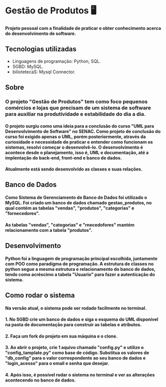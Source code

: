 # Gestão de Produtos 🖥️
#### Projeto pessoal com a finalidade de praticar e obter conhecimento acerca do desenvolvimento de software.

## Tecnologias utilizadas 
- Linguagens de programação: Python, SQL.
- SGBD: MySQL.
- biliotetecaS: Mysql Connector.

## Sobre
### O projeto "Gestão de Produtos" tem como foco pequenos comércios e lojas que precisam de um sistema de software para auxiliar na produtividade e estabilidade do dia a dia.
#### O projeto surgiu como uma ideia para a conclusão do curso "UML para Desenvolvimento de Software" no SENAC. Como projeto de conclusão do curso foi exigido apenas o UML, porém posteriormente, através da curiosidade e necessidade de praticar e entender como funcionam os sistemas, resolvi começar o desenvolvê-lo. O desenvolvimento é acontece desde o planejamento, isso é, UML e documentação, até a implentação do back-end, front-end e banco de dados.
#### Atualmente está sendo desenvolvido as classes e suas relações. 

## Banco de Dados
#### Como Sistema de Gerenciamento de Banco de Dados foi utilizado o MySQL. Foi criado um banco de dados chamado gestao_produtos, no qual contém as tabelas "vendas", "produtos", "categorias" e "fornecedores".
#### As tabelas "vendas", "categorias" e "rnecedofores" mantém relacionamento com a tabela "produtos".

## Desenvolvimento
#### Python foi a linguagem de programação principal escolhida, juntamente com POO como paradigma de programação. A estrutura de classes no python segue a mesma estrutura e relacionamento do banco de dados, tendo como acréscimo a tabela "Usuario" para fazer a autenticação do sistema.

## Como rodar o sistema
#### Na versão atual, o sistema pode ser rodado facilmente no terminal. 
#### 1. No SGBD crie um banco de dados e siga o esquema do UML disponível na pasta de documentação para construir as tabelas e atributos.
#### 2. Faça um fork do projeto em sua máquina e o clone.
#### 3. Ao abrir o projeto, crie 1 aquivo chamado "config.py" e utilize o "config_tamplate.py" como base de código. Substitua os valores de "db_config" para o valor correspondente ao seu banco de dados e "login_acesso" para o email e senha que desejar.
#### 4. Após isso, é possível rodar o sistema no terminal e ver as alterações acontecendo no banco de dados.

